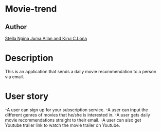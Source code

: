 # Movie-trend

## Author

[Stella Ngina,Juma Allan and Kirui C.Lona](https://github.com/sngina/movie_trend.git)

# Description
This is an application that sends a daily movie recommendation to a person via email.
# User story
-A user can sign up for your subscription service.
-A user can input the different genres of movies that he/she is interested in.
-A user gets daily movie recommendations straight to their email.
-A user can also get Youtube trailer link to watch the movie trailer on Youtube.
